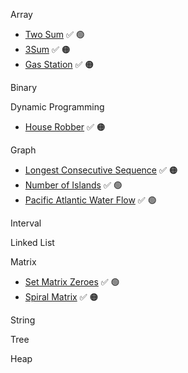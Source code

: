 Array
- [Two Sum](https://leetcode.com/problems/two-sum/) ✅ 🟢
- [3Sum](https://leetcode.com/problems/3sum/) ✅ 🟠
- [Gas Station](https://leetcode.com/problems/gas-station/) ✅ 🟠
  
Binary

Dynamic Programming

- [House Robber](https://leetcode.com/problems/house-robber/) ✅ 🟠

Graph

- [Longest Consecutive Sequence](https://leetcode.com/problems/longest-consecutive-sequence/) ✅ 🟠
- [Number of Islands](https://leetcode.com/problems/number-of-islands/) ✅ 🟢
- [Pacific Atlantic Water Flow](https://leetcode.com/problems/pacific-atlantic-water-flow/) ✅ 🟢

Interval

Linked List

Matrix

- [Set Matrix Zeroes](https://leetcode.com/problems/set-matrix-zeroes/) ✅ 🟢
- [Spiral Matrix](https://leetcode.com/problems/spiral-matrix/) ✅ 🟠

String

Tree

Heap